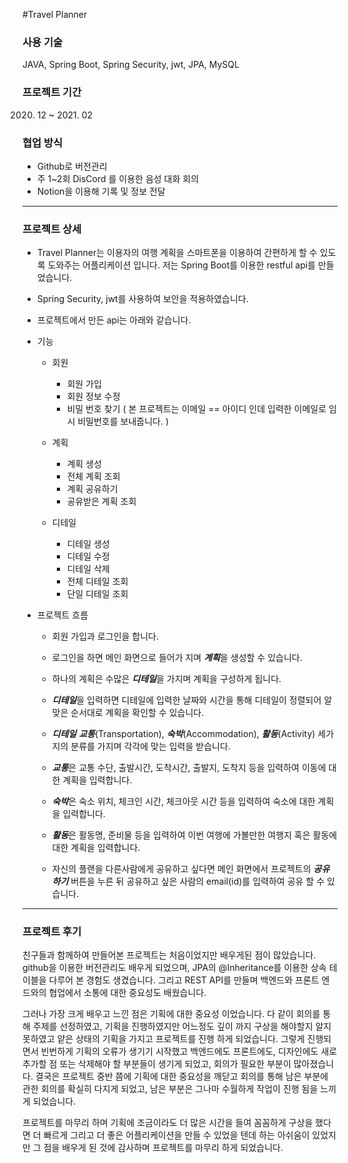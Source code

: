 #Travel Planner

### 사용 기술
JAVA, Spring Boot, Spring Security, jwt, JPA, MySQL

### 프로젝트 기간
2020. 12 ~ 2021. 02

### 협업 방식
- Github로 버전관리
- 주 1~2회 DisCord 를 이용한 음성 대화 회의
- Notion을 이용해 기록 및 정보 전달

---

### 프로젝트 상세

- Travel Planner는 이용자의 여행 계획을 스마트폰을 이용하여 간편하게 할 수 있도록 도와주는 어플리케이션 입니다.
저는 Spring Boot를 이용한 restful api를 만들었습니다.


- Spring Security, jwt를 사용하여 보안을 적용하였습니다.


- 프로젝트에서 만든 api는 아래와 같습니다.
  

- 기능
    - 회원
        - 회원 가입
        - 회원 정보 수정
        - 비밀 번호 찾기 ( 본 프로젝트는 이메일 == 아이디 인데 입력한 이메일로 임시 비밀번호를 보내줍니다. )
    
    - 계획
        - 계획 생성
        - 전체 계획 조회
        - 계획 공유하기
        - 공유받은 계획 조회
      
    - 디테일
        - 디테일 생성
        - 디테일 수정
        - 디테일 삭제
        - 전체 디테일 조회
        - 단일 디테일 조회
    

- 프로젝트 흐름
  
    - 회원 가입과 로그인을 합니다. 
    
    - 로그인을 하면 메인 화면으로 들어가 지며 ***계획***을 생성할 수 있습니다.   
    
    - 하나의 계획은 수많은 ***디테일***을 가지며 계획을 구성하게 됩니다.    
    
    - ***디테일***을 입력하면 디테일에 입력한 날짜와 시간을 통해 디테일이 정렬되어 알맞은 순서대로 계획을 확인할 수 있습니다.    
    
    - ***디테일*** ***교통***(Transportation), ***숙박***(Accommodation), ***활동***(Activity) 세가지의 분류를 가지며 각각에 맞는 입력을 받습니다.   
    
    - ***교통***은 교통 수단, 출발시간, 도착시간, 출발지, 도착지 등을 입력하여 이동에 대한 계획을 입력합니다.   
    
    - ***숙박***은 숙소 위치, 체크인 시간, 체크아웃 시간 등을 입력하여 숙소에 대한 계획을 입력합니다.   
    
    - ***활동***은 활동명, 준비물 등을 입력하여 이번 여행에 가볼만한 여행지 혹은 활동에 대한 계획을 입력합니다.   
    
    - 자신의 플랜을 다른사람에게 공유하고 싶다면 메인 화면에서 프로젝트의 ***공유하기*** 버튼을 누른 뒤 공유하고 싶은 사람의 email(id)를 입력하여 공유 할 수 있습니다.   
    
---

### 프로젝트 후기

친구들과 함께하여 만들어본 프로젝트는 처음이었지만 배우게된 점이 많았습니다. github을 이용한 버전관리도 배우게 되었으며, JPA의 @Inheritance를 이용한 상속 테이블을 다루어 본 경험도 생겼습니다.
그리고 REST API를 만들며 백엔드와 프론트 엔드와의 협업에서 소통에 대한 중요성도 배웠습니다.

그러나 가장 크게 배우고 느낀 점은 기획에 대한 중요성 이었습니다. 다 같이 회의를 통해 주제를 선정하였고, 기획을 진행하였지만 어느정도 깊이 까지 구상을 해야할지 알지 못하였고 얕은 상태의 기획을 가지고 프로젝트를 진행 하게 되었습니다.
그렇게 진행되면서 빈번하게 기획의 오류가 생기기 시작했고 백엔드에도 프론트에도, 디자인에도 새로 추가할 점 또는 삭제해야 할 부분들이 생기게 되었고, 회의가 필요한 부분이 많아졌습니다.
결국은 프로젝트 중반 쯤에 기획에 대한 중요성을 깨닫고 회의를 통해 남은 부분에 관한 회의를 확실히 다지게 되었고, 남은 부분은 그나마 수월하게 작업이 진행 됨을 느끼게 되었습니다.

프로젝트를 마무리 하며 기획에 조금이라도 더 많은 시간을 들여 꼼꼼하게 구상을 했다면 더 빠르게 그리고 더 좋은 어플리케이션을 만들 수 있었을 텐데 하는 아쉬움이 있었지만 그 점을 배우게 된 것에 감사하며 프로젝트를 마무리 하게 되었습니다.  
